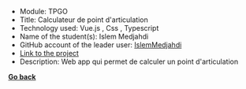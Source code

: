 - Module: TPGO
- Title: Calculateur de point d'articulation
- Technology used: Vue.js , Css , Typescript
- Name of the student(s): Islem Medjahdi
- GitHub account of the leader user: [IslemMedjahdi](https://github.com/IslemMedjahdi/)
- [Link to the project](https://github.com/IslemMedjahdi/Articulation-Point-Calculator)
- Description: Web app qui permet de calculer un point d'articulation

**[Go back](../../TPGO.md)**
